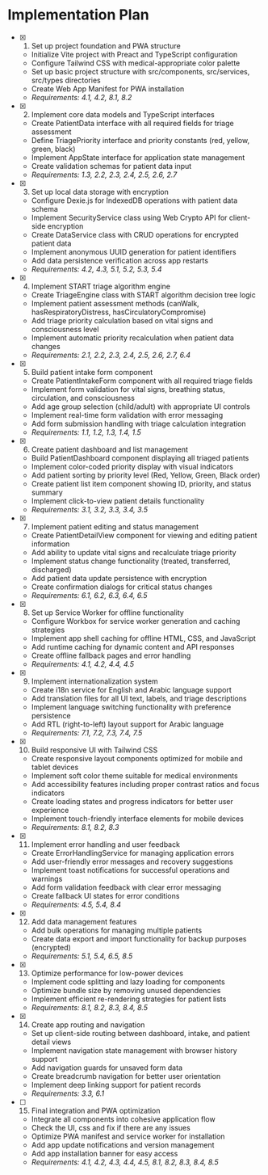 # Implementation Plan

- [x] 1. Set up project foundation and PWA structure
  - Initialize Vite project with Preact and TypeScript configuration
  - Configure Tailwind CSS with medical-appropriate color palette
  - Set up basic project structure with src/components, src/services, src/types directories
  - Create Web App Manifest for PWA installation
  - _Requirements: 4.1, 4.2, 8.1, 8.2_

- [x] 2. Implement core data models and TypeScript interfaces
  - Create PatientData interface with all required fields for triage assessment
  - Define TriagePriority interface and priority constants (red, yellow, green, black)
  - Implement AppState interface for application state management
  - Create validation schemas for patient data input
  - _Requirements: 1.3, 2.2, 2.3, 2.4, 2.5, 2.6, 2.7_

- [x] 3. Set up local data storage with encryption
  - Configure Dexie.js for IndexedDB operations with patient data schema
  - Implement SecurityService class using Web Crypto API for client-side encryption
  - Create DataService class with CRUD operations for encrypted patient data
  - Implement anonymous UUID generation for patient identifiers
  - Add data persistence verification across app restarts
  - _Requirements: 4.2, 4.3, 5.1, 5.2, 5.3, 5.4_

- [x] 4. Implement START triage algorithm engine
  - Create TriageEngine class with START algorithm decision tree logic
  - Implement patient assessment methods (canWalk, hasRespiratoryDistress, hasCirculatoryCompromise)
  - Add triage priority calculation based on vital signs and consciousness level
  - Implement automatic priority recalculation when patient data changes
  - _Requirements: 2.1, 2.2, 2.3, 2.4, 2.5, 2.6, 2.7, 6.4_

- [x] 5. Build patient intake form component
  - Create PatientIntakeForm component with all required triage fields
  - Implement form validation for vital signs, breathing status, circulation, and consciousness
  - Add age group selection (child/adult) with appropriate UI controls
  - Implement real-time form validation with error messaging
  - Add form submission handling with triage calculation integration
  - _Requirements: 1.1, 1.2, 1.3, 1.4, 1.5_

- [x] 6. Create patient dashboard and list management
  - Build PatientDashboard component displaying all triaged patients
  - Implement color-coded priority display with visual indicators
  - Add patient sorting by priority level (Red, Yellow, Green, Black order)
  - Create patient list item component showing ID, priority, and status summary
  - Implement click-to-view patient details functionality
  - _Requirements: 3.1, 3.2, 3.3, 3.4, 3.5_

- [x] 7. Implement patient editing and status management
  - Create PatientDetailView component for viewing and editing patient information
  - Add ability to update vital signs and recalculate triage priority
  - Implement status change functionality (treated, transferred, discharged)
  - Add patient data update persistence with encryption
  - Create confirmation dialogs for critical status changes
  - _Requirements: 6.1, 6.2, 6.3, 6.4, 6.5_

- [x] 8. Set up Service Worker for offline functionality
  - Configure Workbox for service worker generation and caching strategies
  - Implement app shell caching for offline HTML, CSS, and JavaScript
  - Add runtime caching for dynamic content and API responses
  - Create offline fallback pages and error handling
  - _Requirements: 4.1, 4.2, 4.4, 4.5_

- [x] 9. Implement internationalization system
  - Create i18n service for English and Arabic language support
  - Add translation files for all UI text, labels, and triage descriptions
  - Implement language switching functionality with preference persistence
  - Add RTL (right-to-left) layout support for Arabic language
  - _Requirements: 7.1, 7.2, 7.3, 7.4, 7.5_

- [x] 10. Build responsive UI with Tailwind CSS
  - Create responsive layout components optimized for mobile and tablet devices
  - Implement soft color theme suitable for medical environments
  - Add accessibility features including proper contrast ratios and focus indicators
  - Create loading states and progress indicators for better user experience
  - Implement touch-friendly interface elements for mobile devices
  - _Requirements: 8.1, 8.2, 8.3_

- [x] 11. Implement error handling and user feedback
  - Create ErrorHandlingService for managing application errors
  - Add user-friendly error messages and recovery suggestions
  - Implement toast notifications for successful operations and warnings
  - Add form validation feedback with clear error messaging
  - Create fallback UI states for error conditions
  - _Requirements: 4.5, 5.4, 8.4_

- [x] 12. Add data management features
  - Add bulk operations for managing multiple patients
  - Create data export and import functionality for backup purposes (encrypted)
  - _Requirements: 5.1, 5.4, 6.5, 8.5_

- [x] 13. Optimize performance for low-power devices






  - Implement code splitting and lazy loading for components
  - Optimize bundle size by removing unused dependencies
  - Implement efficient re-rendering strategies for patient lists
  - _Requirements: 8.1, 8.2, 8.3, 8.4, 8.5_

- [x] 14. Create app routing and navigation
  - Set up client-side routing between dashboard, intake, and patient detail views
  - Implement navigation state management with browser history support
  - Add navigation guards for unsaved form data
  - Create breadcrumb navigation for better user orientation
  - Implement deep linking support for patient records
  - _Requirements: 3.3, 6.1_

- [ ] 15. Final integration and PWA optimization
  - Integrate all components into cohesive application flow
  - Check the UI, css and fix if there are any issues
  - Optimize PWA manifest and service worker for installation
  - Add app update notifications and version management
  - Add app installation banner for easy access
  - _Requirements: 4.1, 4.2, 4.3, 4.4, 4.5, 8.1, 8.2, 8.3, 8.4, 8.5_